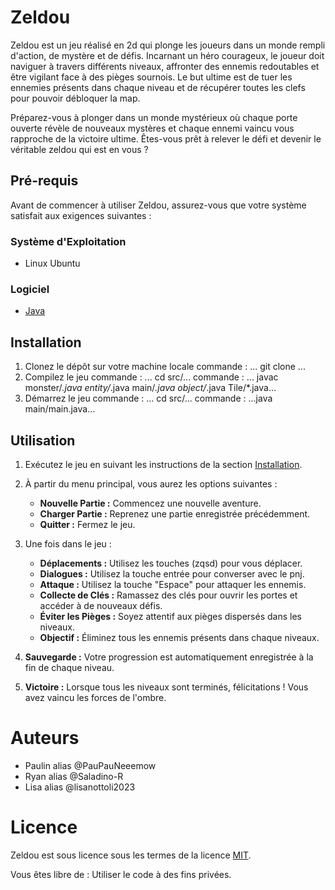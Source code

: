 # Zeldou

Zeldou est un jeu réalisé en 2d qui plonge les joueurs dans un monde rempli d'action, de mystère et de défis. 
Incarnant un héro courageux, le joueur doit naviguer à travers différents niveaux, affronter des ennemis redoutables  et être vigilant face à des pièges sournois.
Le but ultime est de tuer les ennemies présents dans chaque niveau et de récupérer toutes les clefs pour pouvoir débloquer la map.

Préparez-vous à plonger dans un monde mystérieux où chaque porte ouverte révèle de nouveaux mystères et chaque ennemi vaincu vous rapproche de la victoire ultime. 
Êtes-vous prêt à relever le défi et devenir le véritable zeldou qui est en vous ?

## Pré-requis
Avant de commencer à utiliser Zeldou, assurez-vous que votre système satisfait aux exigences suivantes :

### Système d'Exploitation

- Linux Ubuntu

### Logiciel

- [Java](https://www.oracle.com/java/technologies/javase-downloads.html)

## Installation 
1. Clonez le dépôt sur votre machine locale
commande : ... git clone ...
2. Compilez le jeu 
commande : ... cd src/...
commande : ... javac monster/*.java entity/*.java main/*.java object/*.java Tile/*.java...
3. Démarrez le jeu
commande : ... cd src/...
commande : ...java main/main.java...


## Utilisation

1. Exécutez le jeu en suivant les instructions de la section [Installation](#installation).

2. À partir du menu principal, vous aurez les options suivantes :
   - **Nouvelle Partie :** Commencez une nouvelle aventure.
   - **Charger Partie :** Reprenez une partie enregistrée précédemment.
   - **Quitter :** Fermez le jeu.

3. Une fois dans le jeu :
   - **Déplacements :** Utilisez les touches (zqsd) pour vous déplacer.
   - **Dialogues :** Utilisez la touche entrée pour converser avec le pnj.
   - **Attaque :** Utilisez la touche "Espace" pour attaquer les ennemis.
   - **Collecte de Clés :** Ramassez des clés pour ouvrir les portes et accéder à de nouveaux défis.
   - **Éviter les Pièges :** Soyez attentif aux pièges dispersés dans les niveaux.
   - **Objectif :** Éliminez tous les ennemis présents dans chaque niveaux.

4. **Sauvegarde :** Votre progression est automatiquement enregistrée à la fin de chaque niveau.

5. **Victoire :** Lorsque tous les niveaux sont terminés, félicitations ! Vous avez vaincu les forces de l'ombre.

# Auteurs 
- Paulin alias @PauPauNeeemow
- Ryan alias @Saladino-R
- Lisa alias @lisanottoli2023

# Licence
Zeldou  est sous licence sous les termes de la licence [MIT](LICENSE).

Vous êtes libre de :
Utiliser le code à des fins privées.